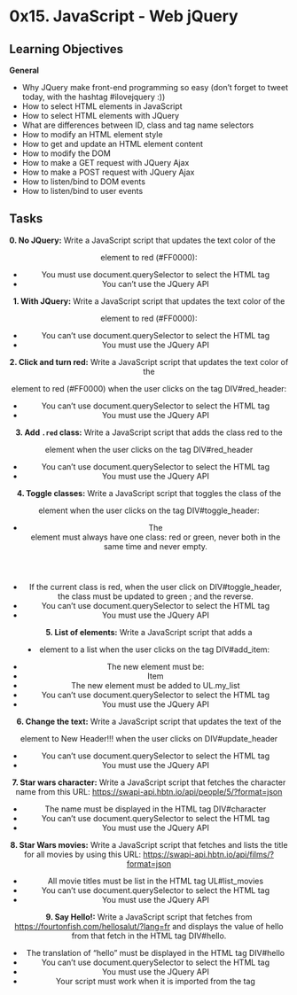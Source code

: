 # 0x15. JavaScript - Web jQuery

## Learning Objectives
**General**
* Why JQuery make front-end programming so easy (don’t forget to tweet today, with the hashtag #ilovejquery :))
* How to select HTML elements in JavaScript
* How to select HTML elements with JQuery
* What are differences between ID, class and tag name selectors
* How to modify an HTML element style
* How to get and update an HTML element content
* How to modify the DOM
* How to make a GET request with JQuery Ajax
* How to make a POST request with JQuery Ajax
* How to listen/bind to DOM events
* How to listen/bind to user events

## Tasks
**0. No JQuery:**
Write a JavaScript script that updates the text color of the <header> element to red (#FF0000):
* You must use document.querySelector to select the HTML tag
* You can’t use the JQuery API

**1. With JQuery:**
Write a JavaScript script that updates the text color of the <header> element to red (#FF0000):
* You can’t use document.querySelector to select the HTML tag
* You must use the JQuery API

**2. Click and turn red:**
Write a JavaScript script that updates the text color of the <header> element to red (#FF0000) when the user clicks on the tag DIV#red_header:
* You can’t use document.querySelector to select the HTML tag
* You must use the JQuery API

**3. Add `.red` class:**
Write a JavaScript script that adds the class red to the <header> element when the user clicks on the tag DIV#red_header
* You can’t use document.querySelector to select the HTML tag
* You must use the JQuery API

**4. Toggle classes:**
Write a JavaScript script that toggles the class of the <header> element when the user clicks on the tag DIV#toggle_header:
* The <header> element must always have one class: red or green, never both in the same time and never empty.
* If the current class is red, when the user click on DIV#toggle_header, the class must be updated to green ; and the reverse.
* You can’t use document.querySelector to select the HTML tag
* You must use the JQuery API

**5. List of elements:**
Write a JavaScript script that adds a <li> element to a list when the user clicks on the tag DIV#add_item:
* The new element must be: <li>Item</li>
* The new element must be added to UL.my_list
* You can’t use document.querySelector to select the HTML tag
* You must use the JQuery API

**6. Change the text:**
Write a JavaScript script that updates the text of the <header> element to New Header!!! when the user clicks on DIV#update_header
* You can’t use document.querySelector to select the HTML tag
* You must use the JQuery API

**7. Star wars character:**
Write a JavaScript script that fetches the character name from this URL: https://swapi-api.hbtn.io/api/people/5/?format=json
* The name must be displayed in the HTML tag DIV#character
* You can’t use document.querySelector to select the HTML tag
* You must use the JQuery API

**8. Star Wars movies:**
Write a JavaScript script that fetches and lists the title for all movies by using this URL: https://swapi-api.hbtn.io/api/films/?format=json
* All movie titles must be list in the HTML tag UL#list_movies
* You can’t use document.querySelector to select the HTML tag
* You must use the JQuery API

**9. Say Hello!:**
Write a JavaScript script that fetches from https://fourtonfish.com/hellosalut/?lang=fr and displays the value of hello from that fetch in the HTML tag DIV#hello.
* The translation of “hello” must be displayed in the HTML tag DIV#hello
* You can’t use document.querySelector to select the HTML tag
* You must use the JQuery API
* Your script must work when it is imported from the <head> tag
